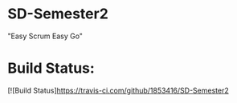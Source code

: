 # SD-Semester2
"Easy Scrum Easy Go"

# Build Status:
[![Build Status]https://travis-ci.com/github/1853416/SD-Semester2
